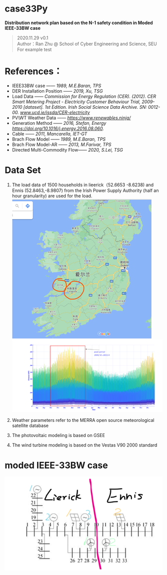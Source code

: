 # case33Py 
**Distribution network plan based on the N-1 safety condition in Moded IEEE-33BW case**
>2020.11.29 v0.1   
Author：Ran Zhu @ School of Cyber Engineering and Science, SEU  
For example test  

# References：
- IEEE33BW case ——                 *1989, M.E.Baran, TPS*
- DER Installation Position ——    *2019, Xu, TSG*
- Load Data ——                    *Commission for Energy Regulation (CER). (2012). CER Smart Metering Project - Electricity Customer Behaviour Trial, 2009-2010 [dataset]. 1st Edition. Irish Social Science Data Archive. SN: 0012-00. www.ucd.ie/issda/CER-electricity*
- PV\WT Weather Data ——           *https://www.renewables.ninja/*
- Generation Method ——            *2016, Stefan, Energy  https://doi.org/10.1016/j.energy.2016.08.060.*
- Cable ——                        *2011, Mancarella, IET-GT*
- Brach Flow Model ——             *1989, M.E.Baran, TPS*
- Brach Flow Model-AR ——          *2013, M.Farivar, TPS*
- Directed Multi-Commodity Flow——   *2020, S.Lei, TSG*

# Data Set 
1. The load data of 1500 households in lieerick（52.6653 -8.6238) and Ennis (52.8463,-8.9807) from the Irish Power Supply Authority (half an hour granularity) are used for the load.
   ![image](https://github.com/RanZhu1989/case33Py/blob/master/img/map.png)
   ![image](https://github.com/RanZhu1989/case33Py/blob/master/img/load.png)
   
2. Weather parameters refer to the MERRA open source meteorological satellite database
3. The photovoltaic modeling is based on GSEE
4. The wind turbine modeling is based on the Vestas V90 2000 standard

# moded IEEE-33BW case  
![image](https://github.com/RanZhu1989/case33Py/blob/master/img/moded_IEEE-33BW.png)

